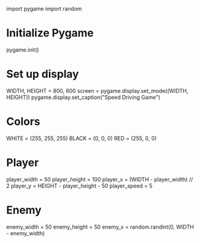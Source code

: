 import pygame
import random

# Initialize Pygame
pygame.init()

# Set up display
WIDTH, HEIGHT = 800, 600
screen = pygame.display.set_mode((WIDTH, HEIGHT))
pygame.display.set_caption("Speed Driving Game")

# Colors
WHITE = (255, 255, 255)
BLACK = (0, 0, 0)
RED = (255, 0, 0)

# Player
player_width = 50
player_height = 100
player_x = (WIDTH - player_width) // 2
player_y = HEIGHT - player_height - 50
player_speed = 5

# Enemy
enemy_width = 50
enemy_height = 50
enemy_x = random.randint(0, WIDTH - enemy_width)
